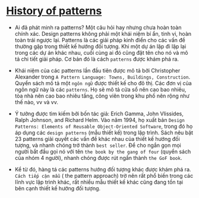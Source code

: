 # [History of patterns](https://refactoring.guru/design-patterns/history)

- Ai đã phát minh ra patterns? Một câu hỏi hay nhưng chưa hoàn toàn chính xác. Design patterns không phải một khái niệm bí ẩn, tinh vi, hoàn toàn trái ngược lại. Patterns là các giải pháp kinh điển cho các vấn đề thường gặp trong thiết kế hướng đối tượng. Khi một dự án lặp đi lặp lại trong các dự án khác nhau, cuối cùng ai đó cũng đặt tên cho nó và mô tả chi tiết giải pháp. Cơ bản đó là cách `patterns` được khám phá ra.

- Khái niệm của các patterns lần đầu tiên được mô tả bởi Christopher Alexander trong `A Pattern Language: Towns, Buildings, Construction`. Quyển sách mô tả một `ngôn ngữ` được thiết kế cho đô thị. Các đơn vị của ngôn ngữ này là các `patterns`. Họ sẽ mô tả cửa sổ nên cao bao nhiêu, tòa nhà nên cao bao nhiêu tầng, công viên trong khu phố nên rộng như thế nào, vv và vv.

- Ý tưởng được tìm kiếm bởi bốn tác giả: Erich Gamma, John Vlissides, Ralph Johnson, and Richard Helm. Vào năm 1994, họ xuất bản `Design Patterns: Elements of Reusable Object-Oriented Software`, trong đó họ áp dụng các `design patterns` (mẫu thiết kế) trong lập trình. Sách nêu bật 23 patterns giải quyết các vấn đề khác nhau của thiết kế hướng đối tượng, và nhanh chóng trở thành `best seller`. Để cho ngắn gọn mọi người bắt đầu gọi nó với tên `the book by the gang of four` (quyển sách của nhóm 4 người), nhanh chóng được rút ngắn thành `the GoF book`.

- Kể từ đó, hàng tá các patterns hướng đối tượng khác được khám phá ra. `Cách tiếp cận mẫu` ( the pattern approach) trờ nên rất phổ biến trong các lĩnh vực lập trình khác, rất nhiều mẫu thiết kế khác cũng đang tồn tại bên cạnh thiết kế hướng đối tượng.
